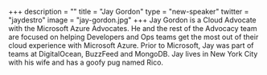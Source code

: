 +++
description = ""
title = "Jay Gordon"
type = "new-speaker"
twitter = "jaydestro"
image = "jay-gordon.jpg"
+++
Jay Gordon is a Cloud Advocate with the Microsoft Azure Advocates. He and the rest of the Advocacy team are focused on helping Developers and Ops teams get the most out of their cloud experience with Microsoft Azure. Prior to Microsoft, Jay was part of teams at DigitalOcean, BuzzFeed and MongoDB. Jay lives in New York City with his wife and has a goofy pug named Rico.